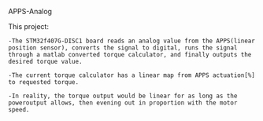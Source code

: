 APPS-Analog

This project:

	-The STM32f407G-DISC1 board reads an analog value from the APPS(linear position sensor), converts the signal to digital, runs the signal through a matlab converted torque calculator, and finally outputs the desired torque value.

	-The current torque calculator has a linear map from APPS actuation[%] to requested torque.

	-In reality, the torque output would be linear for as long as the poweroutput allows, then evening out in proportion with the motor speed.
